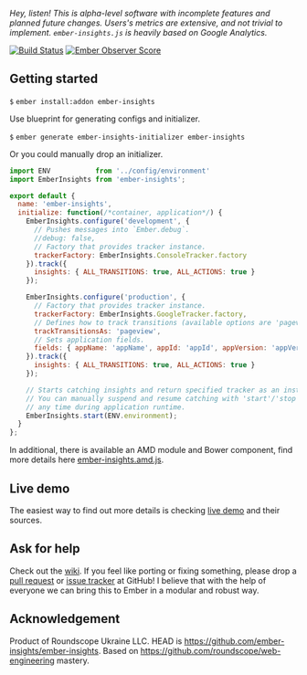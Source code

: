 _Hey, listen! This is alpha-level software with incomplete features and planned future changes. Users's metrics are extensive, and not trivial to implement. `ember-insights.js` is heavily based on Google Analytics._

[![Build Status](https://travis-ci.org/ember-insights/ember-insights.svg?branch=master)](https://travis-ci.org/ember-insights/ember-insights) [![Ember Observer Score](http://emberobserver.com/badges/ember-insights.svg)](http://emberobserver.com/addons/ember-insights)

## Getting started

`$` `ember install:addon ember-insights`

Use blueprint for generating configs and initializer.

`$` `ember generate ember-insights-initializer ember-insights`

Or you could manually drop an initializer.

```javascript
import ENV           from '../config/environment'
import EmberInsights from 'ember-insights';

export default {
  name: 'ember-insights',
  initialize: function(/*container, application*/) {
    EmberInsights.configure('development', {
      // Pushes messages into `Ember.debug`.
      //debug: false,
      // Factory that provides tracker instance.
      trackerFactory: EmberInsights.ConsoleTracker.factory
    }).track({
      insights: { ALL_TRANSITIONS: true, ALL_ACTIONS: true }
    });

    EmberInsights.configure('production', {
      // Factory that provides tracker instance.
      trackerFactory: EmberInsights.GoogleTracker.factory,
      // Defines how to track transitions (available options are 'pageview', 'event').
      trackTransitionsAs: 'pageview',
      // Sets application fields.
      fields: { appName: 'appName', appId: 'appId', appVersion: 'appVersion'}
    }).track({
      insights: { ALL_TRANSITIONS: true, ALL_ACTIONS: true }
    });

    // Starts catching insights and return specified tracker as an instance.
    // You can manually suspend and resume catching with 'start'/'stop' functions
    // any time during application runtime.
    EmberInsights.start(ENV.environment);
  }
};
```

In additional, there is available an AMD module and Bower component, find more details here [ember-insights.amd.js](https://github.com/ember-insights/ember-insights.amd.js).

## Live demo

The easiest way to find out more details is checking [live demo](http://ember-insights.github.io/#example-component) and their sources.

## Ask for help

Check out the [wiki](https://github.com/ember-insights/ember-insights/wiki). If you feel like porting or fixing something, please drop a [pull request](https://github.com/ember-insights/ember-insights/pulls) or [issue tracker](https://github.com/ember-insights/ember-insights/issues) at GitHub! I believe that with the help of everyone we can bring this to Ember in a modular and robust way.

## Acknowledgement

Product of Roundscope Ukraine LLC. HEAD is https://github.com/ember-insights/ember-insights. Based on https://github.com/roundscope/web-engineering mastery.
